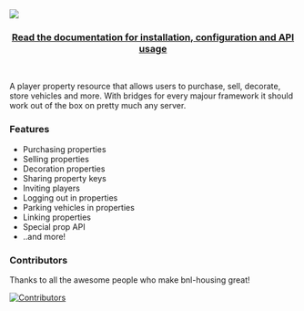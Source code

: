 <img src="https://i.imgur.com/efWK1Rc.png" align="center">

<h3 align=center>
    <a href="https://docs.boris.foo/bnl-housing/">Read the documentation for installation, configuration and API usage</a>
</h3>

<br>

A player property resource that allows users to purchase, sell, decorate, store vehicles and more. With bridges for every majour framework it should work out of the box on pretty much any server.

### Features

- Purchasing properties
- Selling properties
- Decoration properties
- Sharing property keys
- Inviting players
- Logging out in properties
- Parking vehicles in properties
- Linking properties
- Special prop API
- ..and more!

### Contributors

Thanks to all the awesome people who make bnl-housing great!

[![Contributors](https://contrib.rocks/image?repo=borisnliscool/bnl-housing)](https://github.com/borisnliscool/bnl-housing/graphs/contributors)
